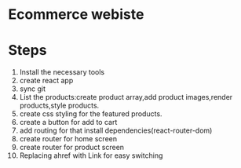 # Ecommerce webiste

# Steps

1. Install the necessary tools
2. create react app
3. sync git
4. List the products:create product array,add product images,render products,style products.
5. create css styling for the featured products.
6. create a button for add to cart
7. add routing for that install dependencies(react-router-dom)
8. create router for home screen
9. create router for product screen
10. Replacing ahref with Link for easy switching
